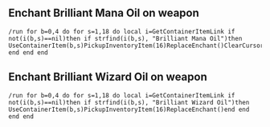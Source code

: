 ## Enchant Brilliant Mana Oil on weapon
```
/run for b=0,4 do for s=1,18 do local i=GetContainerItemLink if not(i(b,s)==nil)then if strfind(i(b,s), "Brilliant Mana Oil")then  UseContainerItem(b,s)PickupInventoryItem(16)ReplaceEnchant()ClearCursor()end end end end
```


## Enchant Brilliant Wizard Oil on weapon
```
/run for b=0,4 do for s=1,18 do local i=GetContainerItemLink if not(i(b,s)==nil)then if strfind(i(b,s), "Brilliant Wizard Oil")then  UseContainerItem(b,s)PickupInventoryItem(16)ReplaceEnchant()end end end end
```